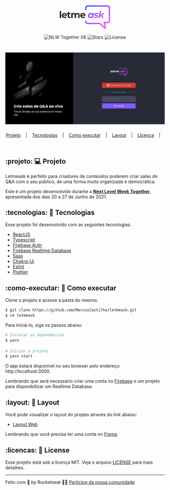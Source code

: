 <p align="center">
  <img alt="Letmeask" src="./public/logo.svg" width="160px">
</p>

<p align="center">
  <img src="https://img.shields.io/static/v1?label=NLW&message=06&color=8257E5&labelColor=000000" alt="NLW Together 06" />
  
  <img src="https://img.shields.io/github/stars/rocketseat-education/nlw-06-reactjs?label=stars&message=MIT&color=8257E5&labelColor=000000" alt="Stars">

  <img  src="https://img.shields.io/static/v1?label=license&message=MIT&color=8257E5&labelColor=000000" alt="License">   
</p>

<h1 align="center">
  <a href="https://letmeask-2d300.web.app/">
    <img alt="Letmeask" src="./public/app.png" />
  </a>
</h1>

<p align="center">
  <a href="#projeto">Projeto</a>&nbsp; &nbsp; |&nbsp; &nbsp;
  <a href="#tecnologias">Tecnologias</a>&nbsp; &nbsp; |&nbsp; &nbsp;
  <a href="#como-executar">Como executar</a>&nbsp; &nbsp; |&nbsp; &nbsp;
  <a href="#layout">Layout</a>&nbsp; &nbsp; |&nbsp; &nbsp;
  <a href="#licenca">Licença</a>&nbsp; &nbsp; |&nbsp; &nbsp;
</p>


<br>

## :projeto: 💻 Projeto

Letmeask é perfeito para criadores de conteúdos poderem criar salas de Q&A com o seu público, de uma forma muito organizada e democrática.

Este é um projeto desenvolvido durante a **[Next Level Week Together](https://nextlevelweek.com/)**, apresentada dos dias 20 a 27 de Junho de 2021.

## :tecnologias: 🧪 Tecnologias

Esse projeto foi desenvolvido com as seguintes tecnologias:

- [ReactJS](https://reactjs.org/)
- [Typescript](https://www.typescriptlang.org/)
- [Firebase Auth](https://firebase.google.com/products/auth)
- [Firebase Realtime Database](https://firebase.google.com/products/realtime-database)
- [Saas](https://sass-lang.com/)
- [Chakra-Ui](https://chakra-ui.com/docs/getting-started)
- [Eslint](https://eslint.org/docs/user-guide/command-line-interface)
- [Prettier](https://prettier.io/)

## :como-executar: 🚀 Como executar

Clone o projeto e acesse a pasta do mesmo.

```bash
$ git clone https://github.com/MarcusCastilho/letmeask.git
$ cd letmeask
```

Para iniciá-lo, siga os passos abaixo:

```bash
# Instalar as dependências
$ yarn

# Iniciar o projeto
$ yarn start
```

O app estará disponível no seu browser pelo endereço http://localhost:3000.

Lembrando que será necessário criar uma conta no [Firebase](https://firebase.google.com/) e um projeto para disponibilizar um Realtime Database.


## :layout: 🔖 Layout

Você pode visualizar o layout do projeto através do link abaixo:

- [Layout Web](https://www.figma.com/file/u0BQK8rCf2KgzcukdRRCWh/Letmeask/duplicate)

Lembrando que você precisa ter uma conta no [Figma](http://figma.com/).

## :licencas: 📝 License

Esse projeto está sob a licença MIT. Veja o arquivo [LICENSE](LICENSE.md) para mais detalhes.

---

Feito com 💜 by Rocketseat 👋🏻 [Participe da nossa comunidade](https://discord.gg/gKUVrzrPrU)
